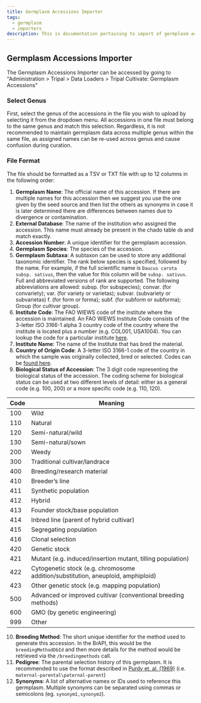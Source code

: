 ```yaml
---
title: Germplasm Accessions Importer
tags:
  - germplasm
  - importers
description: This is documentation pertaining to import of germplasm accessions data into the Chado database.
---
```


## Germplasm Accessions Importer
The Germplasm Accessions Importer can be accessed by going to "Administration > Tripal > Data Loaders > Tripal Cultivate: Germplasm Accessions"

### Select Genus
First, select the genus of the accessions in the file you wish to upload by selecting it from the dropdown menu. All accessions in one file must belong to the same genus and match this selection. Regardless, it is not recommended to maintain germplasm data across multiple genus within the same file, as assigned names can be re-used across genus and cause confusion during curation.
### File Format
The file should be formatted as a TSV or TXT file with up to 12 columns in the following order:
1. **Germplasm Name**: The official name of this accession. If there are multiple names for this accession then we suggest you use the one given by the seed source and then list the others as synonyms in case it is later determined there are differences between names due to divergence or contamination.
2. **External Database**: The name of the institution who assigned the accession. This name must already be present in the chado table `db` and match exactly.
3. **Accession Number**: A unique identifier for the germplasm accession.
4. **Germplasm Species**: The species of the accession.
5. **Germplasm Subtaxa**: A subtaxon can be used to store any additional taxonomic identifier. The rank below species is specified, followed by the name. For example, if the full scientific name is `Daucus carota subsp. sativus`, then the value for this column will be `subsp. sativus`. Full and abbreviated versions of rank are supported. The following abbreviations are allowed: subsp. (for subspecies); convar. (for convariety); var. (for variety or varietas); subvar. (subvariety or subvarietas) f. (for form or forma); subf. (for subform or subforma); Group (for cultivar group).
6. **Institute Code**: The FAO WIEWS code of the institute where the accession is maintained. An FAO WIEWS Institute Code consists of the 3-letter ISO 3166-1 alpha 3 country code of the country where the institute is located plus a number (e.g. COL001, USA1004). You can lookup the code for a particular institute [here](https://www.fao.org/wiews/data/organizations/en/?no_cache=1).
7. **Institute Name**: The name of the Institute that has bred the material.
8. **Country of Origin Code**: A 3-letter ISO 3166-1 code of the country in which the sample was originally collected, bred or selected. Codes can be [found here](https://en.wikipedia.org/wiki/ISO_3166-1_alpha-3).
9. **Biological Status of Accession**: The 3 digit code representing the biological status of the accession. The coding scheme for biological status can be used at two different levels of detail: either as a general code (e.g. 100, 200) or a more specific code (e.g. 110, 120).

  | Code | Meaning    |
  |------|------------|
  | 100  | Wild       |
  | 110  | Natural    |
  | 120  | Semi-natural/wild |
  | 130  | Semi-natural/sown |
  | 200  | Weedy |
  | 300  | Traditional cultivar/landrace |
  | 400  | Breeding/research material |
  | 410  | Breeder’s line |
  | 411  | Synthetic population |
  | 412  | Hybrid |
  | 413  | Founder stock/base population |
  | 414  | Inbred line (parent of hybrid cultivar) |
  | 415  | Segregating population |
  | 416  | Clonal selection |
  | 420  | Genetic stock |
  | 421  | Mutant (e.g. induced/insertion mutant, tilling population) |
  | 422  | Cytogenetic stock (e.g. chromosome addition/substitution, aneuploid, amphiploid) |
  | 423  | Other genetic stock (e.g. mapping population) |
  | 500  | Advanced or improved cultivar (conventional breeding methods) |
  | 600  | GMO (by genetic engineering) |
  | 999  | Other |

10. **Breeding Method**: The short unique identifier for the method used to generate this accession. In the BrAPI, this would be the `breedingMethodDbId` and then more details for the method would be retrieved via the `/breedingmethods` call.
11. **Pedigree**: The parental selection history of this germplasm. It is recommended to use the format described in [Purdy et. al. (1969)](https://acsess.onlinelibrary.wiley.com/doi/epdf/10.2135/cropsci1968.0011183X000800040002x) (i.e. `maternal-parental\paternal-parent`)
12. **Synonyms**: A list of alternative names or IDs used to reference this germplasm. Multiple synonyms can be separated using commas or semicolons (eg. `synonym1,synonym2`).
